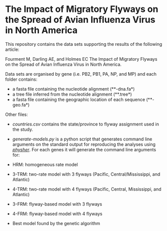 # The Impact of Migratory Flyways on the Spread of Avian Influenza Virus in North America

This repository contains the data sets supporting the results of the following article:

Fourment M, Darling AE, and Holmes EC The Impact of Migratory Flyways on the Spread of Avian Influenza Virus in North America.

Data sets are organised by gene (i.e. PB2, PB1, PA, NP, and MP) and each folder contains:
* a fasta file containing the nucleotide alignment (**-dna.fa*)
* a tree file inferred from the nucleotide alignment (**.tree*)
* a fasta file containing the geographic location of each sequence (**-geo.fa*)


Other files:
* *countries.csv* contains the state/province to flyway assignment used in the study.

* *generate-models.py* is a python script that generates command line arguments on the standard output for reproducing the analyses using [_physher_](https://github.com/4ment/physher). For each genes it will generate the command line arguments for:
 * HRM: homogeneous rate model
 * 3-TRM: two-rate model with 3 flyways (Pacific, Central/Mississippi, and Atlantic)
 * 4-TRM: two-rate model with 4 flyways (Pacific, Central, Mississippi, and Atlantic)
 * 3-FRM: flyway-based model with 3 flyways
 * 4-FRM: flyway-based model with 4 flyways
 * Best model found by the genetic algorithm
